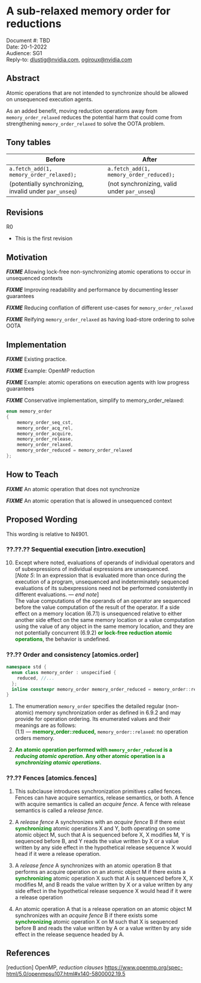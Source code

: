 # A sub-relaxed memory order for reductions

Document #: TBD <br>
Date: 20-1-2022 <br>
Audience: SG1 <br>
Reply-to: dlustig@nvidia.com, ogiroux@nvidia.com <br>

## Abstract

Atomic operations that are not intended to synchronize should be allowed on unsequenced execution agents.

As an added benefit, moving reduction operations away from `memory_order_relaxed` reduces the potential harm that could come from strengthening `memory_order_relaxed` to solve the OOTA problem.

## Tony tables

| Before      | After |
| ----------- | ----------- |
| `a.fetch_add(1, memory_order_relaxed);`      | `a.fetch_add(1, memory_order_reduced);`       |
| (potentially synchronizing, invalid under `par_unseq`)   | (not synchronizing, valid under `par_unseq`)        |

## Revisions

R0
* This is the first revision

## Motivation

***FIXME*** Allowing lock-free non-synchronizing atomic operations to occur in unsequenced contexts

***FIXME*** Improving readability and performance by documenting lesser guarantees

***FIXME*** Reducing conflation of different use-cases for `memory_order_relaxed`

***FIXME*** Reifying `memory_order_relaxed` as having load-store ordering to solve OOTA

## Implementation

***FIXME*** Existing practice.

***FIXME*** Example: OpenMP reduction

***FIXME*** Example: atomic operations on execution agents with low progress guarantees

***FIXME*** Conservative implementation, simplify to memory_order_relaxed:

```c++
enum memory_order
{
    memory_order_seq_cst,
    memory_order_acq_rel,
    memory_order_acquire,
    memory_order_release,
    memory_order_relaxed,
    memory_order_reduced = memory_order_relaxed
};
```

## How to Teach

***FIXME*** An atomic operation that does not synchronize

***FIXME*** An atomic operation that is allowed in unsequenced context

## Proposed Wording

This wording is relative to N4901.

### ??.??.?? Sequential execution [intro.execution]

10. Except where noted, evaluations of operands of individual operators and of subexpressions of individual expressions are unsequenced.<br>
[_Note 5_: In an expression that is evaluated more than once during the execution of a program, unsequenced and indeterminately sequenced evaluations of its subexpressions need not be performed consistently in different evaluations. — _end note_]<br>
The value computations of the operands of an operator are sequenced before the value computation of the result of the operator. If a side effect on a memory location (6.7.1) is unsequenced relative to either another side effect on the same memory location or a value computation using the value of any object in the same memory location, and they are not potentially concurrent (6.9.2) <span style="color: green;">**or lock-free reduction atomic operations**</span>, the behavior is undefined.

### ??.?? Order and consistency [atomics.order]

```c++
namespace std {
  enum class memory_order : unspecified {
    reduced, //...
  };
  inline constexpr memory_order memory_order_reduced = memory_order::reduced;
}
```

1. The enumeration `memory_order` specifies the detailed regular (non-atomic) memory synchronization order as defined in 6.9.2 and may provide for operation ordering. Its enumerated values and their meanings are as follows:<br>
(1.1) — <span style="color: green;">**memory_order::reduced,**</span> `memory_order::relaxed`: no operation orders memory.<br>


2. <span style="color: green;">**An atomic operation performed with `memory_order_reduced` is a _reducing atomic operation_. Any other atomic operation is a _synchronizing atomic operations_.**</span>

### ??.?? Fences [atomics.fences]

1. This subclause introduces synchronization primitives called fences. Fences can have acquire semantics, release semantics, or both. A fence with acquire semantics is called an *acquire fence*. A fence with release semantics is called a *release fence*.

2. A *release fence* A synchronizes with an *acquire fence* B if there exist <span style="color: green;">**synchronizing**</span> atomic operations X and Y, both operating on some atomic object M, such that A is sequenced before X, X modifies M, Y is sequenced before B, and Y reads the value written by X or a value written by any side effect in the hypothetical release sequence X would head if it were a release operation.

3. A *release fence* A synchronizes with an atomic operation B that performs an acquire operation on an atomic object M if there exists a <span style="color: green;">**synchronizing**</span> atomic operation X such that A is sequenced before X, X modifies M, and B reads the value written by X or a value written by any side effect in the hypothetical release sequence X would head if it were a release operation

4. An atomic operation A that is a release operation on an atomic object M synchronizes with an *acquire fence* B if there exists some <span style="color: green;">**synchronizing**</span> atomic operation X on M such that X is sequenced before B and reads the value written by A or a value written by any side effect in the release sequence headed by A.

## References

[reduction] OpenMP, _reduction clauses_ https://www.openmp.org/spec-html/5.0/openmpsu107.html#x140-5800002.19.5

